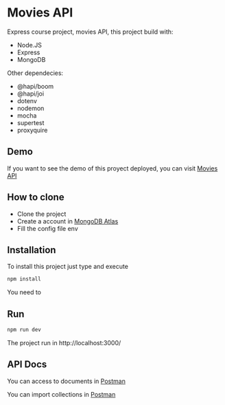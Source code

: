 # Movies API

Express course project, movies API, this project build with:

- Node.JS 
- Express
- MongoDB

Other dependecies:

- @hapi/boom
- @hapi/joi
- dotenv
- nodemon
- mocha
- supertest
- proxyquire

## Demo
If you want to see the demo of this proyect deployed, you can visit [Movies API](https://movies-api-beta.now.sh/api/movies)

## How to clone
* Clone the project
* Create a account in [MongoDB Atlas](https://www.mongodb.com/cloud/atlas)
* Fill the config file env

## Installation
To install this project just type and execute

```bash
npm install
```

You need to 

## Run

```bash
npm run dev
```

The project run in http://localhost:3000/


## API Docs

You can access to documents in [Postman](https://documenter.getpostman.com/view/1441429/SzfCSjn4?version=latest)

You can import collections in [Postman](https://www.getpostman.com/collections/118bbb03c47aebf4aec9)


